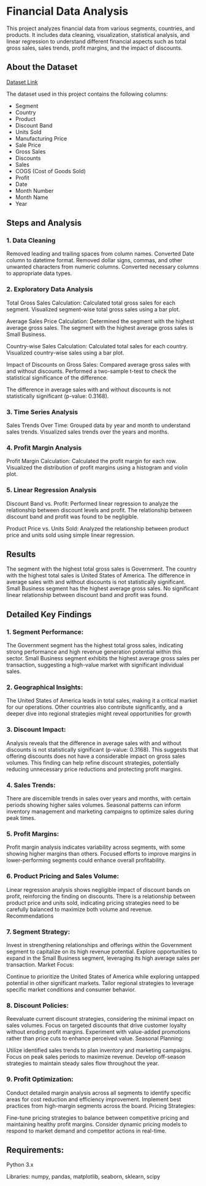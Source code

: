 # **Financial Data Analysis**
This project analyzes financial data from various segments, countries, and products. It includes data cleaning, visualization, statistical analysis, and linear regression to understand different financial aspects such as total gross sales, sales trends, profit margins, and the impact of discounts.

## **About the Dataset**
[Dataset Link](https://www.kaggle.com/datasets/atharvaarya25/financials)

The dataset used in this project contains the following columns:
* Segment
* Country
* Product
* Discount Band
* Units Sold
* Manufacturing Price
* Sale Price
* Gross Sales
* Discounts
* Sales
* COGS  (Cost of Goods Sold) 
* Profit
* Date
* Month Number
* Month Name
* Year

## **Steps and Analysis**
### **1. Data Cleaning**

Removed leading and trailing spaces from column names.
Converted Date column to datetime format.
Removed dollar signs, commas, and other unwanted characters from numeric columns.
Converted necessary columns to appropriate data types.

### **2. Exploratory Data Analysis**
Total Gross Sales Calculation:
Calculated total gross sales for each segment.
Visualized segment-wise total gross sales using a bar plot.

Average Sales Price Calculation:
Determined the segment with the highest average gross sales.
The segment with the highest average gross sales is Small Business.

Country-wise Sales Calculation:
Calculated total sales for each country.
Visualized country-wise sales using a bar plot.

Impact of Discounts on Gross Sales:
Compared average gross sales with and without discounts.
Performed a two-sample t-test to check the statistical significance of the difference.

The difference in average sales with and without discounts is not statistically significant (p-value: 0.3168).

### **3. Time Series Analysis**
Sales Trends Over Time:
Grouped data by year and month to understand sales trends.
Visualized sales trends over the years and months.


### **4. Profit Margin Analysis**
Profit Margin Calculation:
Calculated the profit margin for each row.
Visualized the distribution of profit margins using a histogram and violin plot.


### **5. Linear Regression Analysis**
Discount Band vs. Profit:
Performed linear regression to analyze the relationship between discount levels and profit.
The relationship between discount band and profit was found to be negligible.

Product Price vs. Units Sold:
Analyzed the relationship between product price and units sold using simple linear regression.

## **Results**
The segment with the highest total gross sales is Government.
The country with the highest total sales is United States of America.
The difference in average sales with and without discounts is not statistically significant.
Small Business segment has the highest average gross sales.
No significant linear relationship between discount band and profit was found.

## **Detailed Key Findings**
### **1. Segment Performance:**

The Government segment has the highest total gross sales, indicating strong performance and high revenue generation potential within this sector.
Small Business segment exhibits the highest average gross sales per transaction, suggesting a high-value market with significant individual sales.

### **2. Geographical Insights:**

The United States of America leads in total sales, making it a critical market for our operations.
Other countries also contribute significantly, and a deeper dive into regional strategies might reveal opportunities for growth

### **3. Discount Impact:**

Analysis reveals that the difference in average sales with and without discounts is not statistically significant (p-value: 0.3168). This suggests that offering discounts does not have a considerable impact on gross sales volumes.
This finding can help refine discount strategies, potentially reducing unnecessary price reductions and protecting profit margins.
### **4. Sales Trends:**

There are discernible trends in sales over years and months, with certain periods showing higher sales volumes.
Seasonal patterns can inform inventory management and marketing campaigns to optimize sales during peak times.
### **5. Profit Margins:**

Profit margin analysis indicates variability across segments, with some showing higher margins than others.
Focused efforts to improve margins in lower-performing segments could enhance overall profitability.
### **6. Product Pricing and Sales Volume:**

Linear regression analysis shows negligible impact of discount bands on profit, reinforcing the finding on discounts.
There is a relationship between product price and units sold, indicating pricing strategies need to be carefully balanced to maximize both volume and revenue.
Recommendations
### **7. Segment Strategy:**

Invest in strengthening relationships and offerings within the Government segment to capitalize on its high revenue potential.
Explore opportunities to expand in the Small Business segment, leveraging its high average sales per transaction.
Market Focus:

Continue to prioritize the United States of America while exploring untapped potential in other significant markets.
Tailor regional strategies to leverage specific market conditions and consumer behavior.
### **8. Discount Policies:**

Reevaluate current discount strategies, considering the minimal impact on sales volumes. Focus on targeted discounts that drive customer loyalty without eroding profit margins.
Experiment with value-added promotions rather than price cuts to enhance perceived value.
Seasonal Planning:

Utilize identified sales trends to plan inventory and marketing campaigns. Focus on peak sales periods to maximize revenue.
Develop off-season strategies to maintain steady sales flow throughout the year.
### **9. Profit Optimization:**

Conduct detailed margin analysis across all segments to identify specific areas for cost reduction and efficiency improvement.
Implement best practices from high-margin segments across the board.
Pricing Strategies:

Fine-tune pricing strategies to balance between competitive pricing and maintaining healthy profit margins.
Consider dynamic pricing models to respond to market demand and competitor actions in real-time.

## **Requirements:**
Python 3.x

Libraries: numpy, pandas, matplotlib, seaborn, sklearn, scipy
